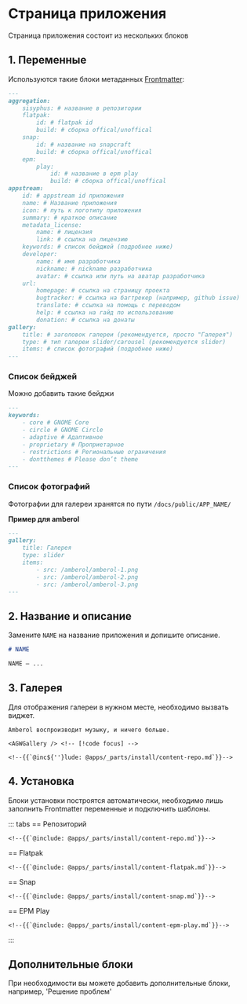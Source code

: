 # Страница приложения

Страница приложения состоит из нескольких блоков

## 1. Переменные

Используются такие блоки метаданных [Frontmatter](/reference/pages/vitepress#frontmatter):

```markdown
---
aggregation:
    sisyphus: # название в репозитории
    flatpak:
        id: # flatpak id
        build: # сборка offical/unoffical
    snap:
        id: # название на snapcraft
        build: # сборка offical/unoffical
    epm:
        play:
            id: # название в epm play
            build: # сборка offical/unoffical
appstream:
    id: # appstream id приложения
    name: # Название приложения
    icon: # путь к логотипу приложения
    summary: # краткое описание
    metadata_license:
        name: # лицензия
        link: # ссылка на лицензию
    keywords: # список бейджей (подробнее ниже)
    developer:
        name: # имя разработчика
        nickname: # nickname разработчика
        avatar: # ссылка или путь на аватар разработчика
    url:
        homepage: # ссылка на страницу проекта
        bugtracker: # ссылка на багтрекер (например, github issue)
        translate: # ссылка на помощь с переводом
        help: # ссылка на гайд по использованию
        donation: # ссылка на донаты
gallery:
    title: # заголовок галереи (рекомендуется, просто "Галерея")
    type: # тип галереи slider/carousel (рекомендуется slider)
    items: # список фотографий (подробнее ниже)
---
```

### Список бейджей

Можно добавить такие бейджи

```markdown
---
keywords:
    - core # GNOME Core
    - circle # GNOME Circle
    - adaptive # Адаптивное
    - proprietary # Проприетарное
    - restrictions # Региональные ограничения
    - dontthemes # Please don’t theme
---
```

### Список фотографий

Фотографии для галереи хранятся по пути `/docs/public/APP_NAME/`

**Пример для amberol**

```markdown
---
gallery:
    title: Галерея
    type: slider
    items:
        - src: /amberol/amberol-1.png
        - src: /amberol/amberol-2.png
        - src: /amberol/amberol-3.png
---
```

## 2. Название и описание

Замените `NAME` на название приложения и допишите описание.

```markdown
# NAME

NAME — ...
```

## 3. Галерея

Для отображения галереи в нужном месте, необходимо вызвать виджет.

```markdown-vue
Amberol воспроизводит музыку, и ничего больше.

<AGWGallery /> <!-- [!code focus] -->

<!--{{`@inc${''}lude: @apps/_parts/install/content-repo.md`}}-->
```

## 4. Установка

Блоки установки построятся автоматически, необходимо лишь заполнить Frontmatter переменные и подключить шаблоны.

::: tabs
== Репозиторий

```markdown-vue
<!--{{`@include: @apps/_parts/install/content-repo.md`}}-->
```

== Flatpak

```markdown-vue
<!--{{`@include: @apps/_parts/install/content-flatpak.md`}}-->
```

== Snap

```markdown-vue
<!--{{`@include: @apps/_parts/install/content-snap.md`}}-->
```

== EPM Play

```markdown-vue
<!--{{`@include: @apps/_parts/install/content-epm-play.md`}}-->
```

:::

## Дополнительные блоки

При необходимости вы можете добавить дополнительные блоки, например, 'Решение проблем'
